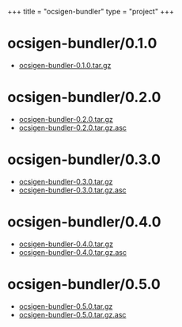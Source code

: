 +++
title = "ocsigen-bundler"
type = "project"
+++

# ocsigen-bundler/0.1.0
* [ocsigen-bundler-0.1.0.tar.gz](/ocsigen-bundler/ocsigen-bundler/0.1.0/ocsigen-bundler-0.1.0.tar.gz)

# ocsigen-bundler/0.2.0
* [ocsigen-bundler-0.2.0.tar.gz](/ocsigen-bundler/ocsigen-bundler/0.2.0/ocsigen-bundler-0.2.0.tar.gz)
* [ocsigen-bundler-0.2.0.tar.gz.asc](/ocsigen-bundler/ocsigen-bundler/0.2.0/ocsigen-bundler-0.2.0.tar.gz.asc)

# ocsigen-bundler/0.3.0
* [ocsigen-bundler-0.3.0.tar.gz](/ocsigen-bundler/ocsigen-bundler/0.3.0/ocsigen-bundler-0.3.0.tar.gz)
* [ocsigen-bundler-0.3.0.tar.gz.asc](/ocsigen-bundler/ocsigen-bundler/0.3.0/ocsigen-bundler-0.3.0.tar.gz.asc)

# ocsigen-bundler/0.4.0
* [ocsigen-bundler-0.4.0.tar.gz](/ocsigen-bundler/ocsigen-bundler/0.4.0/ocsigen-bundler-0.4.0.tar.gz)
* [ocsigen-bundler-0.4.0.tar.gz.asc](/ocsigen-bundler/ocsigen-bundler/0.4.0/ocsigen-bundler-0.4.0.tar.gz.asc)

# ocsigen-bundler/0.5.0
* [ocsigen-bundler-0.5.0.tar.gz](/ocsigen-bundler/ocsigen-bundler/0.5.0/ocsigen-bundler-0.5.0.tar.gz)
* [ocsigen-bundler-0.5.0.tar.gz.asc](/ocsigen-bundler/ocsigen-bundler/0.5.0/ocsigen-bundler-0.5.0.tar.gz.asc)